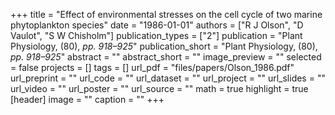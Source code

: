 +++
title = "Effect of environmental stresses on the cell cycle of two marine phytoplankton species"
date = "1986-01-01"
authors = ["R J Olson", "D Vaulot", "S W Chisholm"]
publication_types = ["2"]
publication = "Plant Physiology, (80), _pp. 918–925_"
publication_short = "Plant Physiology, (80), _pp. 918–925_"
abstract = ""
abstract_short = ""
image_preview = ""
selected = false
projects = []
tags = []
url_pdf = "files/papers/Olson_1986.pdf"
url_preprint = ""
url_code = ""
url_dataset = ""
url_project = ""
url_slides = ""
url_video = ""
url_poster = ""
url_source = ""
math = true
highlight = true
[header]
image = ""
caption = ""
+++
